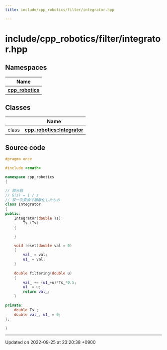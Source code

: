 ```yaml
---
title: include/cpp_robotics/filter/integrator.hpp

---
```


# include/cpp_robotics/filter/integrator.hpp



## Namespaces

| Name           |
| -------------- |
| **[cpp_robotics](/cpp_robotics/doxybook/Namespaces/namespacecpp__robotics/)**  |

## Classes

|                | Name           |
| -------------- | -------------- |
| class | **[cpp_robotics::Integrator](/cpp_robotics/doxybook/Classes/classcpp__robotics_1_1Integrator/)**  |




## Source code

```cpp
#pragma once

#include <cmath>

namespace cpp_robotics
{

// 積分器
// G(s) = 1 / s
// 双一次変換で離散化したもの
class Integrator
{
public:
    Integrator(double Ts):
        Ts_(Ts)
    {

    }

    void reset(double val = 0)
    {
        val_ = val;
        u1_ = val;
    }
    
    double filtering(double u)
    {
        val_ += (u1_+u)*Ts_*0.5;
        u1_ = u;
        return val_;
    }

private:
    double Ts_;
    double val_, u1_ = 0;
};

}
```


-------------------------------

Updated on 2022-09-25 at 23:20:38 +0900
